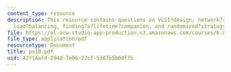```yaml
---
content_type: resource
description: This resource contains questions on VLSI?design, network?routing, set?basis,
  load?balancing, finding?a?lifetime?companion, and randomized?strategy.
file: https://ol-ocw-studio-app-production.s3.amazonaws.com/courses/6-854j-advanced-algorithms-fall-2005/42f14afd294d7e0622cf5387b5b00ffb_ps10.pdf
file_type: application/pdf
resourcetype: Document
title: ps10.pdf
uid: 42f14afd-294d-7e06-22cf-5387b5b00ffb
---
```

